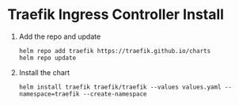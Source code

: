 # Traefik Ingress Controller Install
1. Add the repo and update
    ```
    helm repo add traefik https://traefik.github.io/charts
    helm repo update
    ```

1. Install the chart
    ```
    helm install traefik traefik/traefik --values values.yaml --namespace=traefik --create-namespace
    ```